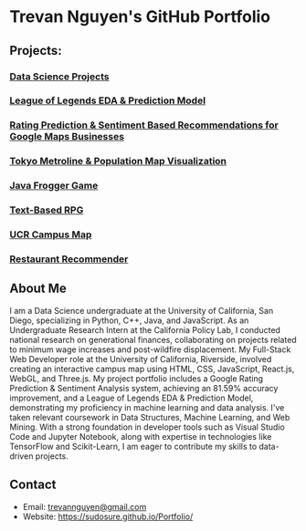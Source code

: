 # Trevan Nguyen's GitHub Portfolio

## Projects:

### [Data Science Projects](https://github.com/SudoSure/DSProjects)

### [League of Legends EDA & Prediction Model](https://SudoSure.github.io/LeagueOfLegends)

### [Rating Prediction & Sentiment Based Recommendations for Google Maps Businesses](https://github.com/hgnzheng/CSE158-Assignment_2/blob/main/CSE_158_A2_Report.pdf)

### [Tokyo Metroline & Population Map Visualization](https://natdosan.github.io/tokyo-transit/)

### [Java Frogger Game](https://github.com/SudoSure/Frogger)

### [Text-Based RPG](https://github.com/SudoSure/TextBasedRPG)

### [UCR Campus Map](https://github.com/SudoSure/UCRCampusMap)

### [Restaurant Recommender](https://github.com/SudoSure/chinder)


## About Me

I am a Data Science undergraduate at the University of California, San Diego, specializing in Python, C++, Java, and JavaScript. As an Undergraduate Research Intern at the California Policy Lab, I conducted national research on generational finances, collaborating on projects related to minimum wage increases and post-wildfire displacement. My Full-Stack Web Developer role at the University of California, Riverside, involved creating an interactive campus map using HTML, CSS, JavaScript, React.js, WebGL, and Three.js. My project portfolio includes a Google Rating Prediction & Sentiment Analysis system, achieving an 81.59% accuracy improvement, and a League of Legends EDA & Prediction Model, demonstrating my proficiency in machine learning and data analysis. I've taken relevant coursework in Data Structures, Machine Learning, and Web Mining. With a strong foundation in developer tools such as Visual Studio Code and Jupyter Notebook, along with expertise in technologies like TensorFlow and Scikit-Learn, I am eager to contribute my skills to data-driven projects.

## Contact

- Email: trevannguyen@gmail.com
- Website: https://sudosure.github.io/Portfolio/


